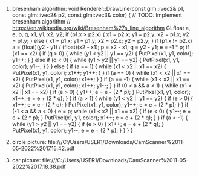 1) bresenham algorithm:
void Renderer::DrawLine(const glm::ivec2& p1, const glm::ivec2& p2, const glm::vec3& color)
{
	// TODO: Implement bresenham algorithm
	// https://en.wikipedia.org/wiki/Bresenham%27s_line_algorithm
	GLfloat a, e, p, q, x1, y1, x2, y2;
	if (p1.x > p2.x)
	{
		x1 = p2.x; y1 = p2.y;
		x2 = p1.x; y2 = p1.y;
	}
	else
	{
		x1 = p1.x; y1 = p1.y;
		x2 = p2.x; y2 = p2.y;
	}
	if (p1.x != p2.x)
		a = (float)(y2 - y1) / (float)(x2 - x1);
	p = x2 - x1; q = y2 - y1;
	e = -1 * p;
	if (x1 == x2)
	{
		if (q > 0)
		{
			while (y1 < y2 || y1 == y2)
			{
				PutPixel(x1, y1, color);
				y1++;
			}
		}
		else if (q < 0)
		{
			while (y1 > y2 || y1 == y2)
			{
				PutPixel(x1, y1, color);
				y1--;
			}
		}
	}
	else
	{
		if (a == 1)
		{
			while (x1 < x2 || x1 == x2)
			{
				PutPixel(x1, y1, color);
				x1++;
				y1++;
			}
		}
		if (a == 0)
		{
			while (x1 < x2 || x1 == x2)
			{
				PutPixel(x1, y1, color);
				x1++;
			}
		}
		if (a == -1)
		{
			while (x1 < x2 || x1 == x2)
			{
				PutPixel(x1, y1, color);
				x1++;
				y1--;
			}
		}
		if (0 < a && a < 1)
		{
			while (x1 < x2 || x1 == x2)
			{
				if (e > 0)
				{
					y1++;
					e = e - (2 * p);
				}
				PutPixel(x1, y1, color);
				x1++;
				e = e + (2 * q);
			}
		}
		if (a > 1)
		{
			while (y1 < y2 || y1 == y2)
			{
				if (e > 0)
				{
					x1++;
					e = e - (2 * q);
				}
				PutPixel(x1, y1, color);
				y1++;
				e = e + (2 * p);
			}
		}
		if (-1 < a && a < 0)
		{
			e = p;
			while (x1 < x2 || x1 == x2)
			{
				if (e < 0)
				{
					y1--;
					e = e + (2 * p);
				}
				PutPixel(x1, y1, color);
				x1++;
				e = e + (2 * q);
			}
		}
		if (a < -1)
		{
			while (y1 > y2 || y1 == y2)
			{
				if (e > 0)
				{
					x1++;
					e = e + (2 * q);
				}
				PutPixel(x1, y1, color);
				y1--;
				e = e + (2 * p);
			}
		}
	}
}


2) circle picture:
file:///C:/Users/USER1/Downloads/CamScanner%2011-05-2022%2017.15.42.pdf

3) car picture:
file:///C:/Users/USER1/Downloads/CamScanner%2011-05-2022%2017.18.38.pdf